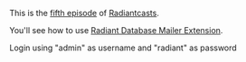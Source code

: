 This is the [fifth episode][rce] of [Radiantcasts][rc].

You'll see how to use [Radiant Database Mailer Extension][rdm].

Login using "admin" as username and "radiant" as password

[rce]:http://blog.aissac.ro/2010/03/16/episode-5-radiant-databse-mailer-extension/
[rc]:http://blog.aissac.ro/category/radiantcasts/
[rdm]:http://github.com/Aissac/radiant-database-mailer-extension